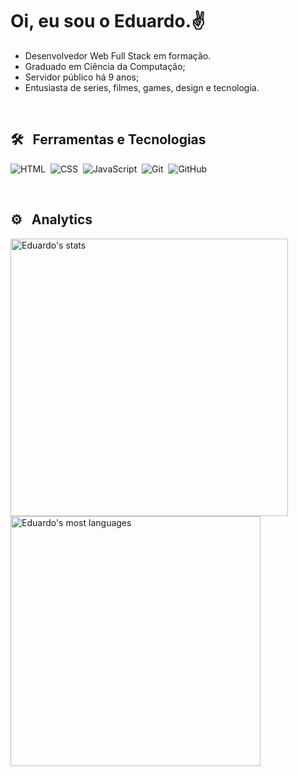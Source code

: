 <h1>Oi, eu sou o Eduardo.✌️</h1>

- Desenvolvedor Web Full Stack em formação.
- Graduado em Ciência da Computação;
- Servidor público há 9 anos;
- Entusiasta de series, filmes, games, design e tecnologia.

<br/>

<h2>🛠&nbsp;&nbsp; Ferramentas e Tecnologias </h2>

![HTML](https://img.shields.io/badge/-HTML5-223?style=flat&logo=html5&logoColor=E34F26)&nbsp;
![CSS](https://img.shields.io/badge/-CSS3-223?style=flat&logo=css3&logoColor=1572B6)&nbsp;
![JavaScript](https://img.shields.io/badge/-JavaScript-223?style=flat&logo=javascript)&nbsp;
![Git](https://img.shields.io/badge/-Git-223??style=flat&logo=git)&nbsp;
![GitHub](https://img.shields.io/badge/-GitHub-223?style=flat&logo=github)&nbsp;

<br/>

<h2>⚙️&nbsp;&nbsp; Analytics </h2>

<img width="444em" src="https://github-readme-stats.vercel.app/api?username=eduardofariasdev&show_icons=true&theme=vue" alt="Eduardo's stats"/>
<img width="400em" src="https://github-readme-stats.vercel.app/api/top-langs/?username=eduardofariasdev&layout=compact&theme=vue" alt="Eduardo's most languages"/>
